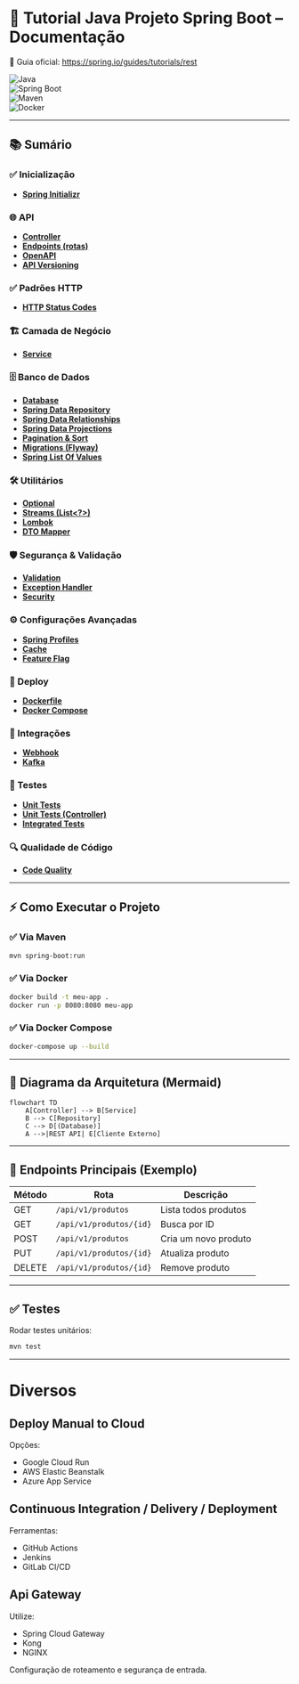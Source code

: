 # 🚀  Tutorial Java Projeto Spring Boot – Documentação

📘 Guia oficial: https://spring.io/guides/tutorials/rest

![Java](https://img.shields.io/badge/Java-17-blue)  
![Spring Boot](https://img.shields.io/badge/Spring%20Boot-3.0-brightgreen)  
![Maven](https://img.shields.io/badge/Maven-Build-orange)  
![Docker](https://img.shields.io/badge/Docker-Supported-blue)  

---

## 📚 Sumário

### ✅ Inicialização
- **[Spring Initializr](docs/spring-initializr.md)**  

### 🌐 API
- **[Controller](docs/api-controller.md)**  
- **[Endpoints (rotas)](docs/endpoint.md)**  
- **[OpenAPI](docs/openapi.md)**  
- **[API Versioning](docs/api-versioning.md)**  

### ✅ Padrões HTTP
- **[HTTP Status Codes](docs/http-status-code.md)**  

### 🏗 Camada de Negócio
- **[Service](docs/service.md)**  

### 🗄 Banco de Dados
- **[Database](docs/database.md)**  
- **[Spring Data Repository](docs/data-repository.md)**  
- **[Spring Data Relationships](docs/data-relationship.md)**  
- **[Spring Data Projections](docs/data-projection.md)**  
- **[Pagination & Sort](docs/data-pagination.md)**  
- **[Migrations (Flyway)](docs/migrations.md)**  
- **[Spring List Of Values](https://github.com/acnaweb/spring)**

### 🛠 Utilitários
- **[Optional](docs/optional.md)**  
- **[Streams (List<?>)](docs/streams.md)**  
- **[Lombok](docs/lombok.md)**  
- **[DTO Mapper](docs/dtos.md)**  

### 🛡 Segurança & Validação
- **[Validation](docs/validations.md)**  
- **[Exception Handler](docs/exception-handler.md)**  
- **[Security](docs/security.md)**  

### ⚙️ Configurações Avançadas
- **[Spring Profiles](docs/profile.md)**  
- **[Cache](docs/cache.md)**  
- **[Feature Flag](docs/feature-flag.md)**

### 🐳 Deploy
- **[Dockerfile](docs/docker.md)**  
- **[Docker Compose](docs/docker-compose.md)**  

### 🔗 Integrações
- **[Webhook](docs/webhook.md)**  
- **[Kafka](docs/kafka.md)**  

### 🧪 Testes
- **[Unit Tests](docs/unit-test.md)**  
- **[Unit Tests (Controller)](docs/unit-test-controller.md)**  
- **[Integrated Tests](docs/integrated-tests.md)**  

### 🔍 Qualidade de Código
- **[Code Quality](docs/code-quality.md)**  

---

## ⚡ Como Executar o Projeto

### ✅ Via Maven
```bash
mvn spring-boot:run
```

### ✅ Via Docker
```bash
docker build -t meu-app .
docker run -p 8080:8080 meu-app
```

### ✅ Via Docker Compose
```bash
docker-compose up --build
```

---

## 📐 Diagrama da Arquitetura (Mermaid)

```mermaid
flowchart TD
    A[Controller] --> B[Service]
    B --> C[Repository]
    C --> D[(Database)]
    A -->|REST API| E[Cliente Externo]
```

---

## 🔗 Endpoints Principais (Exemplo)

| Método | Rota                | Descrição             |
|--------|----------------------|----------------------|
| GET    | `/api/v1/produtos`  | Lista todos produtos |
| GET    | `/api/v1/produtos/{id}` | Busca por ID       |
| POST   | `/api/v1/produtos`  | Cria um novo produto |
| PUT    | `/api/v1/produtos/{id}` | Atualiza produto   |
| DELETE | `/api/v1/produtos/{id}` | Remove produto     |

---

## ✅ Testes
Rodar testes unitários:
```bash
mvn test
```

---

# Diversos

## Deploy Manual to Cloud

Opções:
- Google Cloud Run
- AWS Elastic Beanstalk
- Azure App Service

## Continuous Integration / Delivery / Deployment

Ferramentas:

- GitHub Actions
- Jenkins
- GitLab CI/CD

## Api Gateway

Utilize:

- Spring Cloud Gateway
- Kong
- NGINX

Configuração de roteamento e segurança de entrada.
